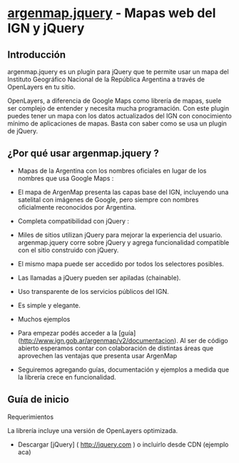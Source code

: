 [argenmap.jquery](http://www.ign.gob.ar/argenmap/argenmap.jquery/docs) - Mapas web del IGN y jQuery
===================================================

Introducción
------------

argenmap.jquery es un plugin para jQuery que te permite usar un mapa del
Instituto Geográfico Nacional de la República Argentina a través de OpenLayers en tu sitio.

OpenLayers, a diferencia de Google Maps como librería de mapas, 
suele ser complejo de entender y necesita mucha programación.
Con este plugin puedes tener un mapa con los datos actualizados del IGN
con conocimiento mínimo de aplicaciones de mapas. Basta con saber como se usa un plugin de jQuery.


¿Por qué usar argenmap.jquery ?
-----------------

- Mapas de la Argentina con los nombres oficiales en lugar de los nombres que usa Google Maps : 
 - El mapa de ArgenMap presenta las capas base del IGN, incluyendo una satelital con imágenes de Google, pero siempre con nombres oficialmente reconocidos por Argentina.

- Completa compatibilidad con jQuery : 
 - Miles de sitios utilizan jQuery para mejorar la experiencia del usuario. argenmap.jquery corre sobre jQuery y agrega funcionalidad compatible con el sitio construido con jQuery.
 - El mismo mapa puede ser accedido por todos los selectores posibles.
 - Las llamadas a jQuery pueden ser apiladas (chainable).

- Uso transparente de los servicios públicos del IGN.
- Es simple y elegante.
 
- Muchos ejemplos
 - Para empezar podés acceder a la [guía] (http://www.ign.gob.ar/argenmap/v2/documentacion). Al ser de código abierto esperamos contar con colaboración de distintas áreas que aprovechen las ventajas que presenta usar ArgenMap
 - Seguiremos agregando guías, documentación y ejemplos a medida que la librería crece en funcionalidad.

 
 Guía de inicio
 --------------
 
Requerimientos

La librería incluye una versión de OpenLayers optimizada.
 - Descargar [jQuery] ( http://jquery.com ) o incluirlo desde CDN (ejemplo aca)